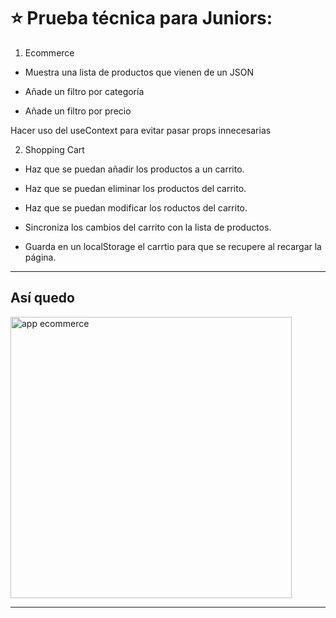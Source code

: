# :star: Prueba técnica  para Juniors: 

1. Ecommerce

- Muestra una lista de productos que vienen de un JSON

- Añade un filtro por categoría

- Añade un filtro por precio

Hacer uso del useContext para evitar pasar props innecesarias

2. Shopping Cart

- Haz que se puedan añadir los productos a un carrito.

- Haz que se puedan eliminar los productos del carrito.

- Haz que se puedan modificar los roductos del carrito.

- Sincroniza los cambios del carrito con la lista de productos.

- Guarda en un localStorage el carrtio para que se recupere al recargar la página.

---

## Así quedo

<img src="https://user-images.githubusercontent.com/72580574/230175318-0de80eb2-ff9d-43de-bd55-fdf55e6664aa.png" width=450 alt="app ecommerce" >

---
